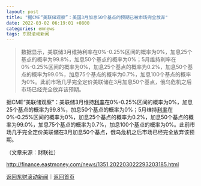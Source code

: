 ```yaml
---
layout: post
title: "据CME“美联储观察”：美国3月加息50个基点的预期已被市场完全放弃"
date: 2022-03-02 06:19:01 +0800
categories: emnews
tags: 东财滚动新闻
---
```

> 数据显示，美联储3月维持利率在0%-0.25%区间的概率为0%，加息25个基点的概率为99.8%，加息50个基点的概率为0%；5月维持利率在0%-0.25%区间的概率为0%，加息25个基点的概率为0.2%，加息50个基点的概率为99.0%，加息75个基点的概率为0.7%，加息100个基点的概率为0%。此前市场几乎完全定价美联储在3月加息50个基点，俄乌危机之后市场已经完全放弃该预期。

<p>据CME“美联储观察”：美联储3月维持<span id="Info.344"><a href="http://data.eastmoney.com/cjsj/yhll.html" class="infokey">利率</a></span>在0%-0.25%区间的概率为0%，加息25个基点的概率为99.8%，加息50个基点的概率为0%；5月维持<span id="Info.391"><a href="http://data.eastmoney.com/cjsj/yhll.html" class="infokey">利率</a></span>在0%-0.25%区间的概率为0%，加息25个基点的概率为0.2%，加息50个基点的概率为99.0%，加息75个基点的概率为0.7%，加息100个基点的概率为0%。此前市场几乎完全定价美联储在3月加息50个基点，俄乌危机之后市场已经完全放弃该预期。</p><p class="em_media">（文章来源：财联社）</p>

<http://finance.eastmoney.com/news/1351,202203022293203185.html>

[返回东财滚动新闻](//finews.withounder.com/emnews/)｜[返回首页](//finews.withounder.com/)